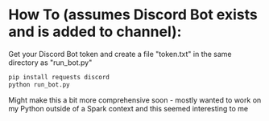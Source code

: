 # How To (assumes Discord Bot exists and is added to channel):
Get your Discord Bot token and create a file "token.txt" in the same directory as "run_bot.py"

``` python
pip install requests discord
python run_bot.py
```

Might make this a bit more comprehensive soon - mostly wanted to work on my Python outside of a Spark context and this seemed interesting to me